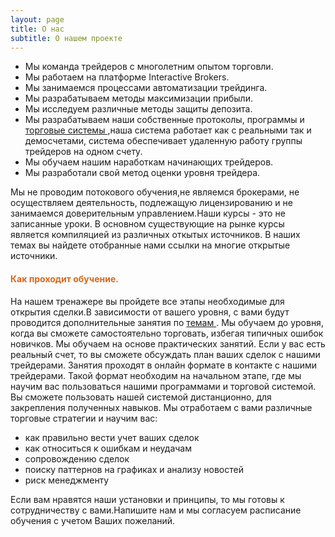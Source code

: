 ```yaml
---
layout: page
title: О нас
subtitle: O нашем проекте
---
```


- Мы команда трейдеров с многолетним опытом торговли.
- Мы работаем на платформе Interactive Brokers.
- Мы занимаемся процессами автоматизации трейдинга.
- Мы разрабатываем методы максимизации прибыли.
- Мы исследуем различные методы защиты депозита.
- Мы разрабатываем наши собственные протоколы, программы и [торговые системы ](https://github.com/alfrxbot/alfrxbot.github.io/edit/master/systems.md),наша система работает как с реальными так и демосчетами, система обеспечивает удаленную работу группы трейдеров на одном счету.
- Мы обучаем нашим наработкам начинающих трейдеров.  
- Мы разработали свой метод оценки уровня трейдера.

Мы не проводим потокового обучения,не являемся брокерами, не осуществляем деятельность, подлежащую лицензированию и не занимаемся доверительным управлением.Наши курсы - это не записанные уроки. В основном существующие на рынке курсы является компиляцией из различных откытых источников. В наших темах вы найдете отобранные нами ссылки на многие открытые источники.

#### <span style="color:chocolate">Как проходит обучение.</span>
На нашем тренажере вы пройдете все этапы необходимые для открытия сделки.В зависимости от вашего уровня, с вами будут проводится дополнительные занятия по [темам ](https://github.com/alfrxbot/alfrxbot.github.io/edit/master/tems.md).
Мы обучаем до уровня, когда вы сможете самостоятельно торговать, избегая типичных ошибок новичков.
Мы обучаем на основе практических занятий. Если у вас есть реальный счет, то вы сможете обсуждать план ваших сделок с нашими трейдерами. Занятия проходят в онлайн формате в контакте с нашими трейдерами. Такой формат необходим на начальном этапе, где мы научим вас пользоваться нашими программами и торговой системой. Вы сможете пользовать нашей системой дистанционно, для закрепления полученных навыков. Мы отработаем с вами различные торговые стратегии и научим вас:
- как правильно вести учет ваших сделок 
- как относиться к ошибкам и неудачам  
- сопровождению сделок
- поиску паттернов на графиках и анализу новостей
- риск менеджменту

Если вам нравятся наши установки и принципы, то мы готовы к сотрудничеству с вами.Напишите нам и мы согласуем  расписание обучения с учетом Ваших пожеланий.
